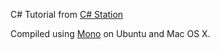 C# Tutorial from [C# Station](http://www.csharp-station.com/Tutorial/CSharp)

Compiled using [Mono](http://www.mono-project.com) on Ubuntu and Mac OS X.
